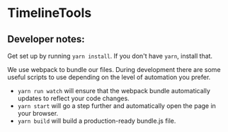 # TimelineTools

## Developer notes:

Get set up by running `yarn install`. If you don't have `yarn`, install that.

We use webpack to bundle our files.
During development there are some useful scripts to use depending on the level of automation you prefer.

- `yarn run watch` will ensure that the webpack bundle automatically updates to reflect your code changes.
- `yarn start` will go a step further and automatically open the page in your browser.
- `yarn build` will build a production-ready bundle.js file.